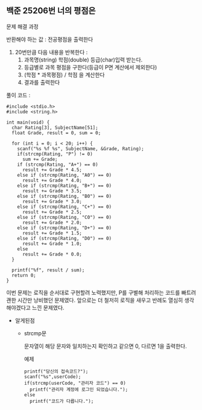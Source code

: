 ## 백준 25206번 너의 평점은

문제 해결 과정

반환해야 하는 값 : 전공평점을 출력한다

1. 20번만큼 다음 내용을 반복한다 :
    1. 과목명(string) 학점(double) 등급(char)입력 받는다.
    2. 등급별로 과목 평점을 구한다(등급이 P면 계산에서 제외한다)
    3. (학점 * 과목평점) / 학점 을 계산한다
    4. 결과를 출력한다

풀이 코드 :

```tsx
#include <stdio.h>
#include <string.h>

int main(void) {
  char Rating[3], SubjectName[51];
  float Grade, result = 0, sum = 0;

  for (int i = 0; i < 20; i++) {
    scanf("%s %f %s", SubjectName, &Grade, Rating);
    if(strcmp(Rating, "P") != 0)
      sum += Grade;
    if (strcmp(Rating, "A+") == 0)
      result += Grade * 4.5;
    else if (strcmp(Rating, "A0") == 0)
      result += Grade * 4.0;
    else if (strcmp(Rating, "B+") == 0)
      result += Grade * 3.5;
    else if (strcmp(Rating, "B0") == 0)
      result += Grade * 3.0;
    else if (strcmp(Rating, "C+") == 0)
      result += Grade * 2.5;
    else if (strcmp(Rating, "C0") == 0)
      result += Grade * 2.0;
    else if (strcmp(Rating, "D+") == 0)
      result += Grade * 1.5;
    else if (strcmp(Rating, "D0") == 0)
      result += Grade * 1.0;
    else
      result += Grade * 0.0;
  }
  
  printf("%f", result / sum);
  return 0;
}
```

이번 문제는 로직을 순서대로 구현할려 노력했지만, P를 구별해 처리하는 코드를 빠트려 괜한 시간만 낭비했던 문제였다. 앞으로는 더 철저히 로직을 새우고 반례도 열심히 생각해야겠다고 느낀 문제였다.

- 알게된점
    - strcmp문
        
        문자열이 해당 문자와 일치하는지 확인하고 같으면 0, 다르면 1을 출력한다.
        
        예제
        ```tsx
        printf("당신의 접속코드?");
        scanf("%s",userCode);
        if(strcmp(userCode, "관리자 코드") == 0)
          printf("관리자 계정에 로그인 되었습니다.");
        else
          printf("코드가 다릅니다.");
        ```
